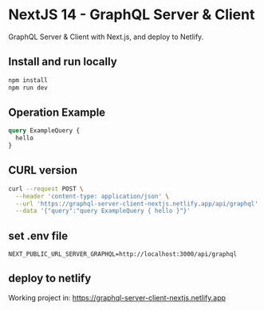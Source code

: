 # NextJS 14 - GraphQL Server & Client

GraphQL Server & Client with Next.js, and deploy to Netlify.

## Install and run locally

```bash
npm install
npm run dev
```

## Operation Example

```graphql
query ExampleQuery {
  hello
}
```

## CURL version

```bash
curl --request POST \
  --header 'content-type: application/json' \
  --url 'https://graphql-server-client-nextjs.netlify.app/api/graphql' \
  --data '{"query":"query ExampleQuery { hello }"}'
```

## set .env file

```env
NEXT_PUBLIC_URL_SERVER_GRAPHQL=http://localhost:3000/api/graphql
```

## deploy to netlify

Working project in: https://graphql-server-client-nextjs.netlify.app
